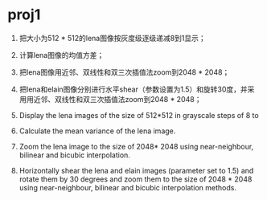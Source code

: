 # proj1

1. 把大小为512 * 512的lena图像按灰度级逐级递减8到1显示；
2. 计算lena图像的均值方差；
3. 把lena图像用近邻、双线性和双三次插值法zoom到2048 * 2048；
4. 把lena和elain图像分别进行水平shear（参数设置为1.5）和旋转30度，并采用用近邻、双线性和双三次插值法zoom到2048 * 2048；

1. Display the lena images of the size of 512*512 in grayscale steps of 8 to 
2. Calculate the mean variance of the lena image.
3. Zoom the lena image to the size of 2048* 2048 using near-neighbour, bilinear and bicubic interpolation.
4. Horizontally shear the lena and elain images (parameter set to 1.5) and rotate them by 30 degrees and zoom them to the size of 2048 * 2048 using near-neighbour, bilinear and bicubic interpolation methods.